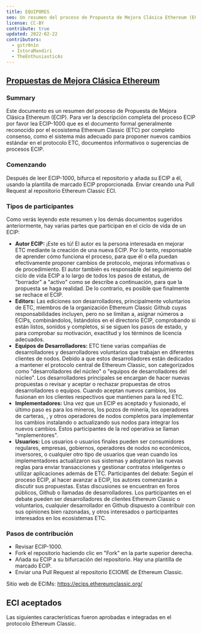 ```yaml
---
title: EQUIPORES
seo: Un resumen del proceso de Propuesta de Mejora Clásica Ethereum (ECIP) y una lista de ECIPs aceptados.
license: CC-BY
contribute: true
updated: 2022-02-22
contributors:
  - gitr0n1n
  - IstoraMandiri
  - TheEnthusiasticAs
---
```


## [Propuestas de Mejora Clásica Ethereum](https://ecips.ethereumclassic.org/)

### Summary

Este documento es un resumen del proceso de Propuesta de Mejora Clásica Ethereum (ECIP). Para ver la descripción completa del proceso ECIP por favor lea ECIP-1000 que es el documento formal generalmente reconocido por el ecosistema Ethereum Classic (ETC) por completo consenso, como el sistema más adecuado para proponer nuevos cambios estándar en el protocolo ETC, documentos informativos o sugerencias de procesos ECIP.

### Comenzando

Después de leer ECIP-1000, bifurca el repositorio y añada su ECIP a él, usando la plantilla de marcado ECIP proporcionada. Enviar creando una Pull Request al repositorio Ethereum Classic ECI.

### Tipos de participantes

Como verás leyendo este resumen y los demás documentos sugeridos anteriormente, hay varias partes que participan en el ciclo de vida de un ECIP:

- **Autor ECIP:** ¡Este es tú! El autor es la persona interesada en mejorar ETC mediante la creación de una nueva ECIP. Por lo tanto, responsable de aprender cómo funciona el proceso, para que él o ella puedan efectivamente proponer cambios de protocolo, mejoras informativas o de procedimiento. El autor también es responsable del seguimiento del ciclo de vida ECIP a lo largo de todos los pasos de estatus, de "borrador" a "activo" como se describe a continuación, para que la propuesta se haga realidad. De lo contrario, es posible que finalmente se rechace el ECIP.
- **Editors:** Las ediciones son desarrolladores, principalmente voluntarios de ETC, miembros de la organización Ethereum Classic Github cuyas responsabilidades incluyen, pero no se limitan a, asignar números a ECIPs, combinándolos, listándolos en el directorio ECIP, comprobando si están listos, sonidos y completos, si se siguen los pasos de estado, y para comprobar su motivación, exactitud y los términos de licencia adecuados.
- **Equipos de Desarrolladores:** ETC tiene varias compañías de desarrolladores y desarrolladores voluntarios que trabajan en diferentes clientes de nodos. Debido a que estos desarrolladores están dedicados a mantener el protocolo central de Ethereum Classic, son categorizados como "desarrolladores del núcleo" o "equipos de desarrolladores del núcleo". Los desarrolladores principales se encargan de hacer nuevas propuestas o revisar y aceptar o rechazar propuestas de otros desarrolladores o equipos. Cuando aceptan nuevos cambios, los fusionan en los clientes respectivos que mantienen para la red ETC.
- **Implementadores:** Una vez que un ECIP es aceptado y fusionado, el último paso es para los mineros, los pozos de minería, los operadores de carteras, , y otros operadores de nodos completos para implementar los cambios instalando o actualizando sus nodos para integrar los nuevos cambios. Estos participantes de la red operativa se llaman "implementores".
- **Usuarios:** Los usuarios o usuarios finales pueden ser consumidores regulares, empresas, gobiernos, operadores de nodos no económicos, inversores, o cualquier otro tipo de usuarios que vean cuando los implementadores actualizaron sus sistemas y adoptaron las nuevas reglas para enviar transacciones y gestionar contratos inteligentes o utilizar aplicaciones además de ETC. Participantes del debate: Según el proceso ECIP, al hacer avanzar a ECIP, los autores comenzarán a discutir sus propuestas. Estas discusiones se encuentran en foros públicos, Github o llamadas de desarrolladores. Los participantes en el debate pueden ser desarrolladores de clientes Ethereum Classic o voluntarios, cualquier desarrollador en Github dispuesto a contribuir con sus opiniones bien razonadas, y otros interesados o participantes interesados en los ecosistemas ETC.

### Pasos de contribución

- Revisar ECIP-1000.
- Fork el repositorio haciendo clic en "Fork" en la parte superior derecha.
- Añada su ECIP a su bifurcación del repositorio. Hay una plantilla de marcado ECIP.
- Enviar una Pull Request al repositorio ECIOME de Ethereum Classic.

Sitio web de ECIMs: https://ecips.ethereumclassic.org/

## ECI aceptados

Las siguientes características fueron aprobadas e integradas en el protocolo Ethereum Classic.
